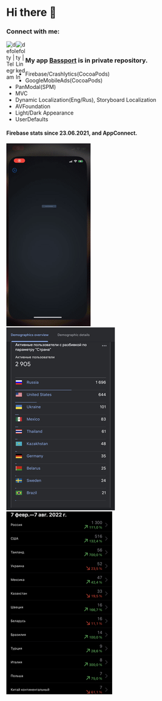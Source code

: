 # Hi there 👋 
### Connect with me: 
[<img align="left" alt="defolty | Telegram" width="25px" src="https://img.icons8.com/color/344/telegram-app--v1.png" />][Telegram]
[<img align="left" alt="defolty | LinkedIn" width="25px" src="https://img.icons8.com/officel/344/linkedin.png" />][linkedin] 
<br /> 

[linkedin]: https://linkedin.com/in/nikitanesporov 
[Telegram]: http://t.me/nikitanesporov/  

### My app [Bassport](https://apps.apple.com/us/app/bassport/id1573554303) is in private repository.   
- Firebase/Crashlytics(CocoaPods)
- GoogleMobileAds(CocoaPods)
- PanModal(SPM)
- MVC
- Dynamic Localization(Eng/Rus), Storyboard Localization
- AVFoundation
- Light/Dark Appearance
- UserDefaults 
#### Firebase stats since 23.06.2021, and AppConnect.  
![](https://github.com/defolty/defolty/blob/main/Bassport%20Preview.gif) ![](https://github.com/defolty/defolty/blob/main/Firebase%20Aug.jpg) ![](https://github.com/defolty/defolty/blob/main/AppConnect%20Aug.jpg)  

